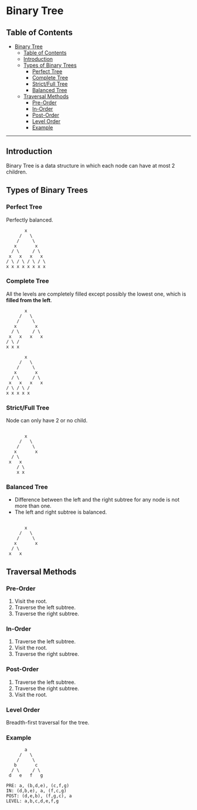 # Binary Tree

## Table of Contents

- [Binary Tree](#binary-tree)
  - [Table of Contents](#table-of-contents)
  - [Introduction](#introduction)
  - [Types of Binary Trees](#types-of-binary-trees)
    - [Perfect Tree](#perfect-tree)
    - [Complete Tree](#complete-tree)
    - [Strict/Full Tree](#strictfull-tree)
    - [Balanced Tree](#balanced-tree)
  - [Traversal Methods](#traversal-methods)
    - [Pre-Order](#pre-order)
    - [In-Order](#in-order)
    - [Post-Order](#post-order)
    - [Level Order](#level-order)
    - [Example](#example)
  
---

## Introduction

Binary Tree is a data structure in which each node can have at most 2 children.



## Types of Binary Trees

### Perfect Tree

Perfectly balanced.

```text
       x
     /   \
    /     \
   x       x
  / \     / \
 x   x   x   x
/ \ / \ / \ / \
x x x x x x x x
```

### Complete Tree

All the levels are completely filled except possibly the lowest one, which is **filled from the left**.

```tree
       x
     /   \
    /     \
   x       x
  / \     / \
 x   x   x   x
/ \ /
x x x

       x
     /   \
    /     \
   x       x
  / \     / \
 x   x   x   x
/ \ / \ / 
x x x x x
```

### Strict/Full Tree

Node can only have 2 or no child.

```text

       x
     /   \
    /     \
   x       x
  / \ 
 x   x 
    / \
    x x 
```

### Balanced Tree

- Difference between the left and the right subtree for any node is not more than one.
- The left and right subtree is balanced.

```text

       x
     /   \
    /     \
   x       x
  / \ 
 x   x 
```

## Traversal Methods

### Pre-Order

   1. Visit the root.
   2. Traverse the left subtree.
   3. Traverse the right subtree.

### In-Order

   1. Traverse the left subtree.
   2. Visit the root.
   3. Traverse the right subtree.

### Post-Order

   1. Traverse the left subtree.
   2. Traverse the right subtree.
   3. Visit the root.

### Level Order

Breadth-first traversal for the tree.

### Example

```text
       a
     /   \
    /     \
   b       c
  / \     / \
 d   e   f   g

PRE: a, (b,d,e), (c,f,g)
IN: (d,b,e), a, (f,c,g)
POST: (d,e,b), (f,g,c), a
LEVEL: a,b,c,d,e,f,g
```
